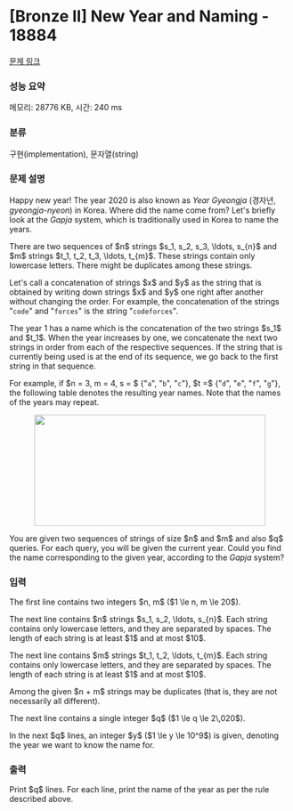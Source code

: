 # [Bronze II] New Year and Naming - 18884 

[문제 링크](https://www.acmicpc.net/problem/18884) 

### 성능 요약

메모리: 28776 KB, 시간: 240 ms

### 분류

구현(implementation), 문자열(string)

### 문제 설명

<p>Happy new year! The year 2020 is also known as <em>Year Gyeongja</em> (경자년, <em>gyeongja-nyeon</em>) in Korea. Where did the name come from? Let's briefly look at the <em>Gapja</em> system, which is traditionally used in Korea to name the years.</p>

<p>There are two sequences of $n$ strings $s_1, s_2, s_3, \ldots, s_{n}$ and $m$ strings $t_1, t_2, t_3, \ldots, t_{m}$. These strings contain only lowercase letters. There might be duplicates among these strings.</p>

<p>Let's call a concatenation of strings $x$ and $y$ as the string that is obtained by writing down strings $x$ and $y$ one right after another without changing the order. For example, the concatenation of the strings "<code>code</code>" and "<code>forces</code>" is the string "<code>codeforces</code>".</p>

<p>The year 1 has a name which is the concatenation of the two strings $s_1$ and $t_1$. When the year increases by one, we concatenate the next two strings in order from each of the respective sequences. If the string that is currently being used is at the end of its sequence, we go back to the first string in that sequence.</p>

<p>For example, if $n = 3, m = 4, s = $ {"<code>a</code>", "<code>b</code>", "<code>c</code>"}, $t =$ {"<code>d</code>", "<code>e</code>", "<code>f</code>", "<code>g</code>"}, the following table denotes the resulting year names. Note that the names of the years may repeat.</p>

<p style="text-align: center;"><img alt="" src="" style="width: 415px; height: 200px;"></p>

<p>You are given two sequences of strings of size $n$ and $m$ and also $q$ queries. For each query, you will be given the current year. Could you find the name corresponding to the given year, according to the <em>Gapja</em> system?</p>

### 입력 

 <p>The first line contains two integers $n, m$ ($1 \le n, m \le 20$).</p>

<p>The next line contains $n$ strings $s_1, s_2, \ldots, s_{n}$. Each string contains only lowercase letters, and they are separated by spaces. The length of each string is at least $1$ and at most $10$.</p>

<p>The next line contains $m$ strings $t_1, t_2, \ldots, t_{m}$. Each string contains only lowercase letters, and they are separated by spaces. The length of each string is at least $1$ and at most $10$.</p>

<p>Among the given $n + m$ strings may be duplicates (that is, they are not necessarily all different).</p>

<p>The next line contains a single integer $q$ ($1 \le q \le 2\,020$).</p>

<p>In the next $q$ lines, an integer $y$ ($1 \le y \le 10^9$) is given, denoting the year we want to know the name for.</p>

### 출력 

 <p>Print $q$ lines. For each line, print the name of the year as per the rule described above.</p>

